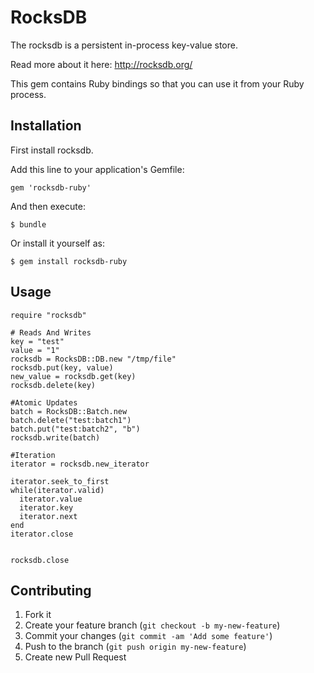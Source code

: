 # RocksDB

The rocksdb is a persistent in-process key-value store.

Read more about it here: http://rocksdb.org/

This gem contains Ruby bindings so that you can use it from your Ruby process.

## Installation

First install rocksdb.

Add this line to your application's Gemfile:

    gem 'rocksdb-ruby'

And then execute:

    $ bundle

Or install it yourself as:

    $ gem install rocksdb-ruby

## Usage

    require "rocksdb"

    # Reads And Writes
    key = "test"
    value = "1"
    rocksdb = RocksDB::DB.new "/tmp/file"
    rocksdb.put(key, value)
    new_value = rocksdb.get(key)
    rocksdb.delete(key)

    #Atomic Updates
    batch = RocksDB::Batch.new
    batch.delete("test:batch1")
    batch.put("test:batch2", "b")
    rocksdb.write(batch)

    #Iteration
    iterator = rocksdb.new_iterator

    iterator.seek_to_first
    while(iterator.valid)
      iterator.value
      iterator.key
      iterator.next
    end
    iterator.close

    
    rocksdb.close


## Contributing

1. Fork it
2. Create your feature branch (`git checkout -b my-new-feature`)
3. Commit your changes (`git commit -am 'Add some feature'`)
4. Push to the branch (`git push origin my-new-feature`)
5. Create new Pull Request
